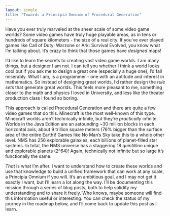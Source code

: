 ```yaml
---
layout: single
title: "Towards a Principia Omnium of Procedural Generation"
---
```



Have you ever truly marveled at the sheer scale of some video game worlds? Some video games have truly huge playable areas, as in tens or hundreds of square kilometers \- the size of a real city. If you’ve ever played games like Call of Duty: Warzone or Ark: Survival Evolved, you know what I’m talking about. It’s crazy to think that those games have *designed* maps\!

I’d like to learn the secrets to creating vast video game worlds. I am many things, but a designer I am not. I can tell you whether I think a world looks cool but if you ask me to design a great one (especially a huge one), I’d fail miserably. What I am, is a programmer \- one with an aptitude and interest in mathematics. So instead of designing great worlds, I’d rather design the *rule sets* that generate great worlds. This feels more pleasant to me, something closer to the math and physics I loved in University, and less like the theater production class I found so boring.

This approach is called Procedural Generation and there are quite a few video games that do this. Minecraft is the most well-known of this type. Minecraft worlds aren’t technically infinite, but they’re *practically* infinite. Worlds in the Java Edition are an astounding \~30 million blocks in each horizontal axis, about 9 trillion square meters (76% bigger than the surface area of the entire Earth)\! Games like No Man’s Sky take this to a whole other level. NMS has 256 explorable galaxies, each billions of planet-filled star systems. In total, the NMS universe has a staggering 18 *quintillion* unique and explorable planets (2^64)\! Again, technically not infinite but so large it’s functionally the same.

*That* is what I’m after. I want to understand how to create these worlds and use that knowledge to build a unified framework that can work at any scale, a Principia Omnium if you will. It’s an ambitious goal, and I may not get it exactly I want, but I’ll learn a lot along the way. I’ll be documenting this mission through a series of blog posts, both to help solidify my understanding and to share it freely. Who knows, maybe someone will find this information useful or interesting. You can check the status of my journey in the roadmap below, and I’ll come back to update this post as I learn.
